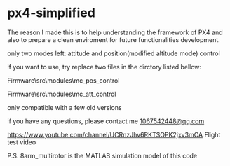 # px4-simplified  

The reason I made this is to help understanding the framework of PX4 and also to prepare a clean enviroment for future functionalities development.    

only two modes left: attitude and position(modified altitude mode) control   

if you want to use, try replace two files in the dirctory listed bellow:  

Firmware\src\modules\mc_pos_control 

Firmware\src\modules\mc_att_control 

only compatible with a few old versions  

if you have any questions, please contact me 1067542448@qq.com
  
https://www.youtube.com/channel/UCRnzJhv6RKTSOPK2jxv3mOA Flight test video




P.S. 8arm_multirotor is the MATLAB simulation model of this code

